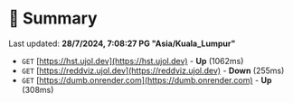 # 📖 Summary
Last updated: **28/7/2024, 7:08:27 PG "Asia/Kuala_Lumpur"**

- `GET` [https://hst.ujol.dev](https://hst.ujol.dev) - **Up** (1062ms)
- `GET` [https://reddviz.ujol.dev](https://reddviz.ujol.dev) - **Down** (255ms)
- `GET` [https://dumb.onrender.com](https://dumb.onrender.com) - **Up** (308ms)
